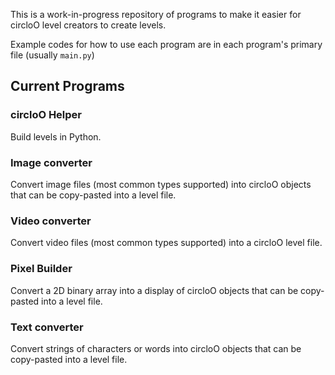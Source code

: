 This is a work-in-progress repository of programs to make it easier for circloO level creators to create levels.

Example codes for how to use each program are in each program's primary file (usually `main.py`)


## Current Programs

### circloO Helper
Build levels in Python.

### Image converter
Convert image files (most common types supported) into circloO objects that can be copy-pasted into a level file.

### Video converter
Convert video files (most common types supported) into a circloO level file.

### Pixel Builder
Convert a 2D binary array into a display of circloO objects that can be copy-pasted into a level file.

### Text converter
Convert strings of characters or words into circloO objects that can be copy-pasted into a level file.
